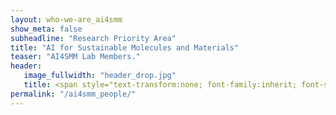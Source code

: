 ```yaml
---
layout: who-we-are_ai4smm 
show_meta: false
subheadline: "Research Priority Area"
title: "AI for Sustainable Molecules and Materials"
teaser: "AI4SMM Lab Members."
header:
   image_fullwidth: "header_drop.jpg"
   title: <span style="text-transform:none; font-family:inherit; font-size:1.2em;">AI4SMM Members</span> <br>  <span style="text-transform:none; font-family:FontAwesome,Gill Sans; font-size:0.5em;">Artificial Intelligence for Sustainable Molecules and Materials</span>
permalink: "/ai4smm_people/"
---
```

